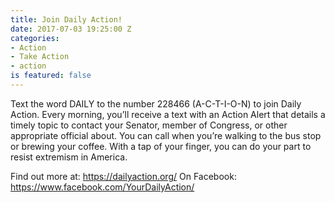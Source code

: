```yaml
---
title: Join Daily Action!
date: 2017-07-03 19:25:00 Z
categories:
- Action
- Take Action
- action
is featured: false
---
```


Text the word DAILY to the number 228466 (A-C-T-I-O-N) to join Daily Action. Every morning, you’ll receive a text with an Action Alert that details a timely topic to contact your Senator, member of Congress, or other appropriate official about. You can call when you’re walking to the bus stop or brewing your coffee. With a tap of your finger, you can do your part to resist extremism in America.

Find out more at: https://dailyaction.org/ 
On Facebook: https://www.facebook.com/YourDailyAction/